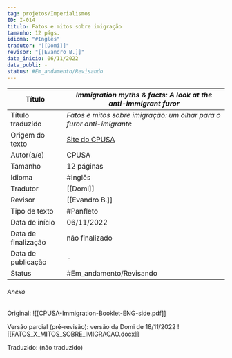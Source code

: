 ```yaml
---
tag: projetos/Imperialismos
ID: I-014
titulo: Fatos e mitos sobre imigração
tamanho: 12 págs.
idioma: "#Inglês" 
tradutor: "[[Domi]]"
revisor: "[[Evandro B.]]"
data_inicio: 06/11/2022
data_publi: -
status: #Em_andamento/Revisando 
---
```

| Título              |*Immigration myths & facts: A look at the anti-immigrant furor*|
| ------------------- | ------------- |
| Título traduzido    |_Fatos e mitos sobre imigração: um olhar para o furor anti-imigrante_|
| Origem do texto     |[Site do CPUSA](https://www.cpusa.org/materials/immigration-myths-facts-a-look-at-the-anti-immigrant-furor/)|
| Autor(a/e)          |CPUSA|
| Tamanho             |12 páginas|
| Idioma              | #Inglês |
| Tradutor            |[[Domi]]|
| Revisor             |[[Evandro B.]]|
| Tipo de texto       | #Panfleto|
| Data de início      |06/11/2022|
| Data de finalização |não finalizado|
| Data de publicação  |-|
| Status | #Em_andamento/Revisando |

###### Anexo
Original: 
![[CPUSA-Immigration-Booklet-ENG-side.pdf]]

Versão parcial (pré-revisão): versão da Domi de 18/11/2022
![[FATOS_X_MITOS_SOBRE_IMIGRACAO.docx]]

Traduzido: (não traduzido)